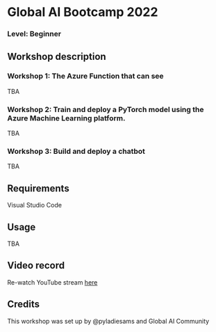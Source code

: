 
# Global AI Bootcamp 2022
### Level: Beginner 

## Workshop description

### Workshop 1: The Azure Function that can see
TBA

### Workshop 2: Train and deploy a PyTorch model using the Azure Machine Learning platform.
TBA

### Workshop 3: Build and deploy a chatbot
TBA


## Requirements
Visual Studio Code

## Usage
TBA

## Video record
Re-watch YouTube stream [here](https://www.youtube.com/watch?v=eSR6G398emg)

## Credits
This workshop was set up by @pyladiesams and Global AI Community
